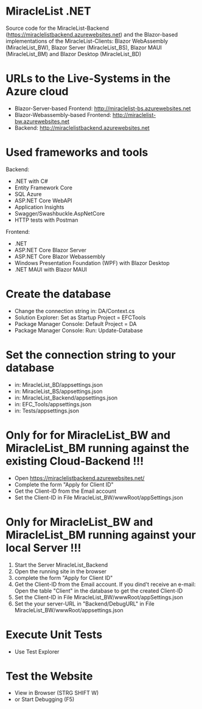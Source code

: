 # MiracleList .NET
Source code for the MiracleList-Backend (https://miraclelistbackend.azurewebsites.net)
and the Blazor-based implementations of the MiracleList-Clients: Blazor WebAssembly (MiracleList_BW), Blazor Server (MiracleList_BS), Blazor MAUI (MiracleList_BM) and Blazor Desktop (MiracleList_BD)

# URLs to the Live-Systems in the Azure cloud
- Blazor-Server-based Frontend: http://miraclelist-bs.azurewebsites.net
- Blazor-Webassembly-based Frontend: http://miraclelist-bw.azurewebsites.net
- Backend: http://miraclelistbackend.azurewebsites.net

# Used frameworks and tools
Backend:
- .NET with C# 		
- Entity Framework Core 
- SQL Azure
- ASP.NET Core WebAPI 
- Application Insights
- Swagger/Swashbuckle.AspNetCore		
- HTTP tests with Postman

Frontend:
- .NET 
- ASP.NET Core Blazor Server
- ASP.NET Core Blazor Webassembly 
- Windows Presentation Foundation (WPF) with Blazor Desktop 
- .NET MAUI with Blazor MAUI 

# Create the database
- Change the connection string in: DA/Context.cs
- Solution Explorer: Set as Startup Project = EFCTools
- Package Manager Console: Default Project = DA
- Package Manager Console: Run: Update-Database

# Set the connection string to your database
- in: MiracleList_BD/appsettings.json
- in: MiracleList_BS/appsettings.json
- in: MiracleList_Backend/appsettings.json
- in: EFC_Tools/appsettings.json
- in: Tests/appsettings.json

# Only for for MiracleList_BW and MiracleList_BM running against the existing Cloud-Backend !!!
- Open https://miraclelistbackend.azurewebsites.net/
- Complete the form "Apply for Client ID"
- Get the Client-ID from the Email account
- Set the Client-ID in File MiracleList_BW/wwwRoot/appSettings.json

# Only for MiracleList_BW and MiracleList_BM running against your local Server !!!
1. Start the Server MiracleList_Backend
2. Open the running site in the browser
3. complete the form "Apply for Client ID"
4. Get the Client-ID from the Email account. If you dind't receive an e-mail: Open the table "Client" in the database to get the created Client-ID
5. Set the Client-ID in File MiracleList_BW/wwwRoot/appSettings.json
6. Set the your server-URL in "Backend/DebugURL" in File MiracleList_BW/wwwRoot/appsettings.json

# Execute Unit Tests
- Use Test Explorer

# Test the Website
- View in Browser (STRG SHIFT W)
- or Start Debugging (F5)